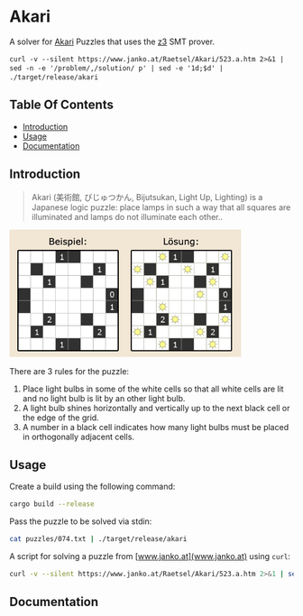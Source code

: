 # Akari

A solver for [Akari](https://www.janko.at/Raetsel/Akari) Puzzles that uses the [z3](https://github.com/Z3Prover/z3) SMT prover.

```
curl -v --silent https://www.janko.at/Raetsel/Akari/523.a.htm 2>&1 | sed -n -e '/problem/,/solution/ p' | sed -e '1d;$d' | ./target/release/akari
```

## Table Of Contents

-   [Introduction](#introduction)
-   [Usage](#usage)
-   [Documentation](#docs)

<a name="introduction"></a>

## Introduction

> Akari (美術館, びじゅつかん, Bijutsukan, Light Up, Lighting) is a Japanese logic puzzle: place lamps in such a way that all squares are illuminated and lamps do not illuminate each other..

![Akari Example](example.png)

There are 3 rules for the puzzle:

1. Place light bulbs in some of the white cells so that all white cells are lit and no light bulb is lit by an other light bulb.
2. A light bulb shines horizontally and vertically up to the next black cell or the edge of the grid.
3. A number in a black cell indicates how many light bulbs must be placed in orthogonally adjacent cells.

<a name="usage"></a>

## Usage

Create a build using the following command:

```sh
cargo build --release
```

Pass the puzzle to be solved via stdin:

```sh
cat puzzles/074.txt | ./target/release/akari
```

A script for solving a puzzle from [www.janko.at](www.janko.at) using `curl`:

```sh
curl -v --silent https://www.janko.at/Raetsel/Akari/523.a.htm 2>&1 | sed -n -e '/problem/,/solution/ p' | sed -e '1d;$d' | ./target/release/akari
```

<a name="docs"></a>

## Documentation